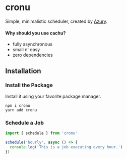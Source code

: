 # cronu

Simple, minimalistic scheduler, created by [Azury](https://azury.dev).

#### Why should you use cachu?

- fully asynchronous
- small n' easy
- zero dependencies

## Installation

### Install the Package

Install it using your favorite package manager.

```sh-session
npm i cronu
yarn add cronu
```

### Schedule a Job

```js
import { schedule } from 'cronu'

schedule('hourly', async () => {
  console.log('This is a job executing every hour.')
})
```

